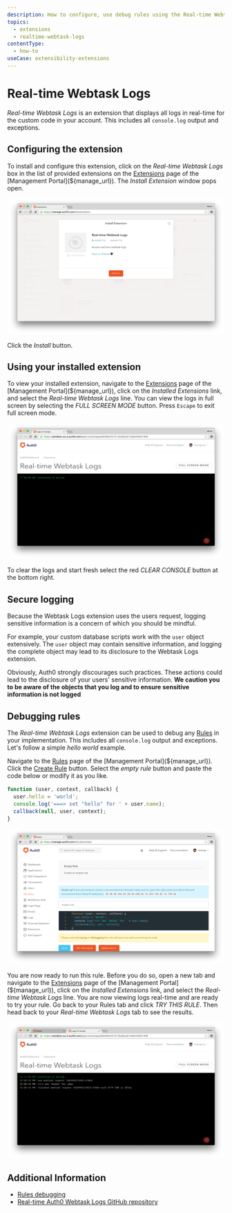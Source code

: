 ```yaml
---
description: How to configure, use debug rules using the Real-time Webtask Logs extension.
topics:
  - extensions
  - realtime-webtask-logs
contentType:
  - how-to
useCase: extensibility-extensions
---
```


# Real-time Webtask Logs

_Real-time Webtask Logs_ is an extension that displays all logs in real-time for the custom code in your account. This includes all `console.log` output and exceptions. 

## Configuring the extension

To install and configure this extension, click on the _Real-time Webtask Logs_ box in the list of provided extensions on the [Extensions](${manage_url}/#/extensions) page of the [Management Portal](${manage_url}). The _Install Extension_ window pops open.

![](/media/articles/extensions/realtime-webtask-logs/extension-mgmt-realtime-logs.png)

Click the _Install_ button.

## Using your installed extension

 To view your installed extension, navigate to the [Extensions](${manage_url}/#/extensions) page of the [Management Portal](${manage_url}), click on the _Installed Extensions_ link, and select the _Real-time Webtask Logs_ line. You can view the logs in full screen by selecting the _FULL SCREEN MODE_ button. Press `Escape` to exit full screen mode. 

![](/media/articles/extensions/realtime-webtask-logs/view-realtime-logs.png)

To clear the logs and start fresh select the red _CLEAR CONSOLE_ button at the bottom right.

## Secure logging

Because the Webtask Logs extension uses the users request, logging sensitive information is a concern of which you should be mindful.

For example, your custom database scripts work with the `user` object extensively. The `user` object may contain sensitive information, and logging the complete object may lead to its disclosure to the Webtask Logs extension.

Obviously, Auth0 strongly discourages such practices. These actions could lead to the disclosure of your users' sensitive information. **We caution you to be aware of the objects that you log and to ensure sensitive information is not logged**

## Debugging rules

The _Real-time Webtask Logs_ extension can be used to debug any [Rules](/rules) in your implementation. This includes all `console.log` output and exceptions. Let's follow a simple _hello world_ example.

Navigate to the [Rules](${manage_url}/#/rules) page of the [Management Portal](${manage_url}). Click the [Create Rule](${manage_url}/#/rules/new) button. Select the _empty rule_ button and paste the code below or modify it as you like.

```javascript
function (user, context, callback) {
  user.hello = 'world';
  console.log('===> set "hello" for ' + user.name);
  callback(null, user, context);
}
```

![](/media/articles/extensions/realtime-webtask-logs/create-new-rule.png)

You are now ready to run this rule. Before you do so, open a new tab and navigate to the [Extensions](${manage_url}/#/extensions) page of the [Management Portal](${manage_url}), click on the _Installed Extensions_ link, and select the _Real-time Webtask Logs_ line. You are now viewing logs real-time and are ready to try your rule. Go back to your Rules tab and click _TRY THIS RULE_. Then head back to your _Real-time Webtask Logs_ tab to see the results.

![](/media/articles/extensions/realtime-webtask-logs/view-rules-example.png)

## Additional Information
- [Rules debugging](/rules#debugging)
- [Real-time Auth0 Webtask Logs GitHub repository](https://github.com/auth0/auth0-extension-realtime-logs)

